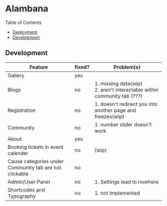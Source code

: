# Alambana

Table of Contents
- [Deployment](.doc/deployment/deployinst.md)
- [Development](#)


## Development

| Feature | fixed? | Problem(s) |
| ------- | ------ | ---------- |
| Gallery | yes |  |
| Blogs | no | 1. missing data(wip)<br> 2. aren't interactable within community tab (???) |
| Registration | no | 1. doesn't redirect you into another page and freezes(wip) |
| Community | no | 1. number slider doesn't work |
| About | yes |  |
| Booking tickets in event calender | no | (wip) |
| Cause categories under Community tab are not clickable | no |  |
| Admin/User Panel | no | 1. Settings lead to nowhere |
| Shortcodes and Typography | no | 1. not Implemented |
